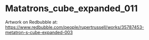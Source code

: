 # Matatrons_cube_expanded_011

Artwork on Redbubble at: https://www.redbubble.com/people/rupertrussell/works/35787453-metatron-s-cube-expanded-003
